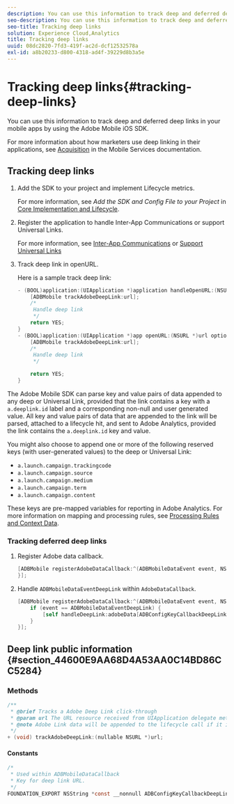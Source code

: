 ```yaml
---
description: You can use this information to track deep and deferred deep links in your mobile apps by using the Adobe Mobile iOS SDK.
seo-description: You can use this information to track deep and deferred deep links in your mobile apps by using the Adobe Mobile iOS SDK.
seo-title: Tracking deep links
solution: Experience Cloud,Analytics
title: Tracking deep links
uuid: 08dc2820-7fd3-419f-ac2d-dcf12532578a
exl-id: a8b20233-d800-4318-ad4f-39229d8b3a5e
---
```

# Tracking deep links{#tracking-deep-links}

You can use this information to track deep and deferred deep links in your mobile apps by using the Adobe Mobile iOS SDK.

For more information about how marketers use deep linking in their applications, see [Acquisition](/help/ios/acquisition-main/acquisition.md) in the Mobile Services documentation.

## Tracking deep links

1. Add the SDK to your project and implement Lifecycle metrics.

   For more information, see *Add the SDK and Config File to your Project* in [Core Implementation and Lifecycle](/help/ios/getting-started/dev-qs.md). 
1. Register the application to handle Inter-App Communications or support Universal Links. 

    For more information, see [Inter-App Communications](https://developer.apple.com/library/ios/documentation/iPhone/Conceptual/iPhoneOSProgrammingGuide/Inter-AppCommunication/Inter-AppCommunication.html#//apple_ref/doc/uid/TP40007072-CH6-SW10) or [Support Universal Links](https://developer.apple.com/library/ios/documentation/General/Conceptual/AppSearch/UniversalLinks.html)

1. Track deep link in openURL.

   Here is a sample track deep link:

   ```objective-c
   - (BOOL)application:(UIApplication *)application handleOpenURL:(NSURL *)url { 
       [ADBMobile trackAdobeDeepLink:url]; 
       /* 
        Handle deep link 
        */ 
       return YES; 
   } 
   - (BOOL)application:(UIApplication *)app openURL:(NSURL *)url options:(NSDictionary<NSString *, id> *)options { 
       [ADBMobile trackAdobeDeepLink:url]; 
       /* 
        Handle deep link 
        */ 

       return YES; 
   }
   ```

The Adobe Mobile SDK can parse key and value pairs of data appended to any deep or Universal Link, provided that the link contains a key with a `a.deeplink.id` label and a corresponding non-null and user generated value. All key and value pairs of data that are appended to the link will be parsed, attached to a lifecycle hit, and sent to Adobe Analytics, provided the link contains the `a.deeplink.id` key and value.

You might also choose to append one or more of the following reserved keys (with user-generated values) to the deep or Universal Link:

* `a.launch.campaign.trackingcode` 
* `a.launch.campaign.source` 
* `a.launch.campaign.medium` 
* `a.launch.campaign.term` 
* `a.launch.campaign.content`

These keys are pre-mapped variables for reporting in Adobe Analytics. For more information on mapping and processing rules, see [Processing Rules and Context Data](/help/ios/getting-started/proc-rules.md).

### Tracking deferred deep links

1. Register Adobe data callback.

   ```objective-c
   [ADBMobile registerAdobeDataCallback:^(ADBMobileDataEvent event, NSDictionary * _Nullable adobeData) { 
   }];
   ```

1. Handle `ADBMobileDataEventDeepLink` within `AdobeDataCallback`.

   ```objective-c
   [ADBMobile registerAdobeDataCallback:^(ADBMobileDataEvent event, NSDictionary * _Nullable adobeData) { 
       if (event == ADBMobileDataEventDeepLink) { 
           [self handleDeepLink:adobeData[ADBConfigKeyCallbackDeepLink]]; 
       } 
   }];
   ```

## Deep link public information {#section_44600E9AA68D4A53AA0C14BD86CC5284}

### Methods

```objective-c
/** 
 * @brief Tracks a Adobe Deep Link click-through 
 * @param url The URL resource received from UIApplication delegate method. 
 * @note Adobe Link data will be appended to the lifecycle call if it is a launch event, otherwise an extra call will be sent. 
 */ 
+ (void) trackAdobeDeepLink:(nullable NSURL *)url;
```

#### Constants

```objective-c
/* 
 * Used within ADBMobileDataCallback 
 * Key for deep link URL. 
 */ 
FOUNDATION_EXPORT NSString *const __nonnull ADBConfigKeyCallbackDeepLink;
```
